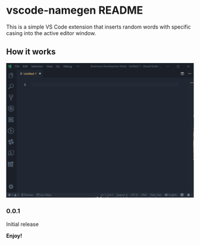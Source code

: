 # vscode-namegen README

This is a simple VS Code extension that inserts random words with specific casing into the active editor window.

## How it works

![Random Name Generator in action](randomName.gif "Random Name Generator in action")

### 0.0.1

Initial release

**Enjoy!**
